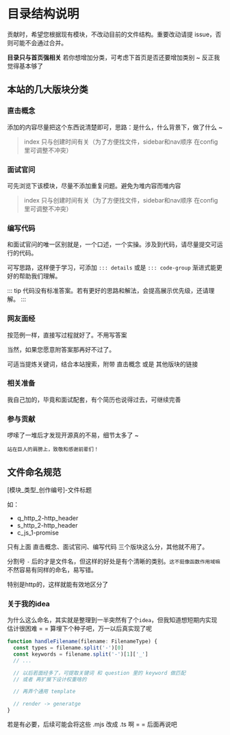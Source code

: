 # 目录结构说明

贡献时，希望您根据现有模块，不改动目前的文件结构。重要改动请提 issue，否则可能不会通过合并。

**目录只与首页强相关** 若你想增加分类，可考虑下首页是否还要增加类别 ~ 反正我觉得基本够了

## 本站的几大版块分类

### 直击概念

添加的内容尽量把这个东西说清楚即可，思路：是什么，什么背景下，做了什么 ~

> index 只与创建时间有关（为了方便找文件，sidebar和nav顺序 在config里可调整不冲突）

### 面试官问

可先浏览下该模块，尽量不添加重复问题。避免为堆内容而堆内容

> index 只与创建时间有关（为了方便找文件，sidebar和nav顺序 在config里可调整不冲突）

### 编写代码

和面试官问的唯一区别就是，一个口述，一个实操。涉及到代码，请尽量提交可运行的代码。

可写思路，这样便于学习，可添加 `::: details` 或是 `::: code-group` 渐进式能更好的帮助我们理解。

::: tip 
代码没有标准答案。若有更好的思路和解法，会提高展示优先级，还请理解。
:::

### 网友面经

按范例一样，直接写过程就好了。不用写答案

当然，如果您愿意附答案那再好不过了。

可适当提炼关键词，结合本站搜索，附带 直击概念 或是 其他版块的链接

### 相关准备

我自己加的，毕竟和面试配套，有个简历也说得过去，可继续完善

### 参与贡献

啰嗦了一堆后才发现开源真的不易，细节太多了 ~ 

`站在巨人的肩膀上，致敬和感谢前辈们！`


## 文件命名规范

\[模块_类型_创作编号\]-文件标题

如：

- q_http_2-http_header
- s_http_2-http_header
- c_js_1-promise

只有上面 直击概念、面试官问、编写代码 三个版块这么分，其他就不用了。

分割号 `-` 后的才是文件名，但这样的好处是有个清晰的类别。`这不挺像函数作用域嘛` 不然容易有同样的命名，易写错。

特别是http的，这样就能有效地区分了




### 关于我的idea

为什么这么命名，其实就是整理到一半突然有了个`idea`，但我知道想短期内实现估计很困难 = = 算埋下个种子吧，万一以后真实现了呢

```ts
function handleFilename(filename: FilenameType) {
  const types = filename.split('-')[0]  
  const keywords = filename.split('-')[1]['_']
  // ...

  // 以后若面经多了，可提取关键词 和 question 里的 keyword 做匹配
  // 或者 再扩展下设计权重啥的

  // 再弄个通用 template

  // render -> generatge
}
```

若是有必要，后续可能会将这些 .mjs 改成 .ts 啊 = = 后面再说吧